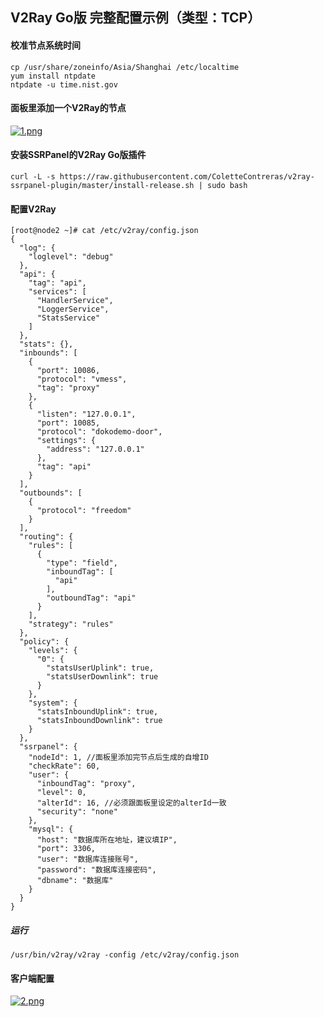 ## V2Ray Go版 完整配置示例（类型：TCP）

#### 校准节点系统时间
```
cp /usr/share/zoneinfo/Asia/Shanghai /etc/localtime
yum install ntpdate
ntpdate -u time.nist.gov
```

#### 面板里添加一个V2Ray的节点
[![1.png](https://i.loli.net/2019/01/07/5c3343be53678.png)](https://i.loli.net/2019/01/07/5c3343be53678.png)

#### 安装SSRPanel的V2Ray Go版插件
```
curl -L -s https://raw.githubusercontent.com/ColetteContreras/v2ray-ssrpanel-plugin/master/install-release.sh | sudo bash
```
#### 配置V2Ray
```
[root@node2 ~]# cat /etc/v2ray/config.json 
{
  "log": {
    "loglevel": "debug"
  },
  "api": {
    "tag": "api",
    "services": [
      "HandlerService",
      "LoggerService",
      "StatsService"
    ]
  },
  "stats": {},
  "inbounds": [
    {
      "port": 10086,
      "protocol": "vmess",
      "tag": "proxy"
    },
    {
      "listen": "127.0.0.1",
      "port": 10085,
      "protocol": "dokodemo-door",
      "settings": {
        "address": "127.0.0.1"
      },
      "tag": "api"
    }
  ],
  "outbounds": [
    {
      "protocol": "freedom"
    }
  ],
  "routing": {
    "rules": [
      {
        "type": "field",
        "inboundTag": [
          "api"
        ],
        "outboundTag": "api"
      }
    ],
    "strategy": "rules"
  },
  "policy": {
    "levels": {
      "0": {
        "statsUserUplink": true,
        "statsUserDownlink": true
      }
    },
    "system": {
      "statsInboundUplink": true,
      "statsInboundDownlink": true
    }
  },
  "ssrpanel": {
    "nodeId": 1, //面板里添加完节点后生成的自增ID
    "checkRate": 60,
    "user": {
      "inboundTag": "proxy",
      "level": 0,
      "alterId": 16, //必须跟面板里设定的alterId一致
      "security": "none"
    },
    "mysql": {
      "host": "数据库所在地址，建议填IP",
      "port": 3306,
      "user": "数据库连接账号",
      "password": "数据库连接密码",
      "dbname": "数据库"
    }
  }
}
```

##### 运行
```
/usr/bin/v2ray/v2ray -config /etc/v2ray/config.json
```

#### 客户端配置
[![2.png](https://i.loli.net/2019/01/07/5c3343be6fd4a.png)](https://i.loli.net/2019/01/07/5c3343be6fd4a.png)